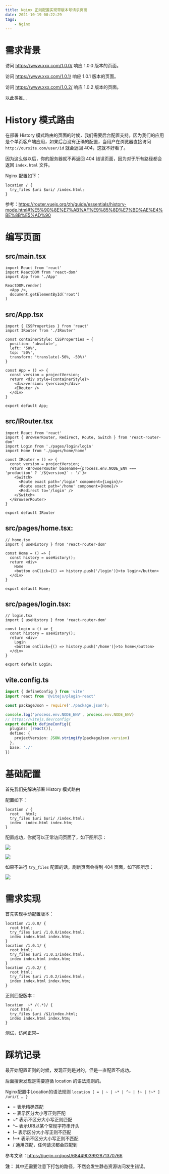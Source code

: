```yaml
---
title: Nginx 正则配置实现带版本号请求页面
date: 2021-10-19 00:22:29
tags:
    - Nginx
---
```


# 需求背景

访问 https://www.xxx.com/1.0.0/ 响应 1.0.0 版本的页面。

访问 https://www.xxx.com/1.0.1/ 响应 1.0.1 版本的页面。

访问 https://www.xxx.com/1.0.2/ 响应 1.0.2 版本的页面。

以此类推...

# History 模式路由

在部署 History 模式路由的页面的时候，我们需要后台配置支持。因为我们的应用是个单页客户端应用，如果后台没有正确的配置，当用户在浏览器直接访问 `http://oursite.com/user/id` 就会返回 404，这就不好看了。

因为这么做以后，你的服务器就不再返回 404 错误页面，因为对于所有路径都会返回 `index.html` 文件。

Nginx 配置如下：

```nginx
location / {
  try_files $uri $uri/ /index.html;
}
```

参考：https://router.vuejs.org/zh/guide/essentials/history-mode.html#%E5%90%8E%E7%AB%AF%E9%85%8D%E7%BD%AE%E4%BE%8B%E5%AD%90

# 编写页面

## src/main.tsx

```tsx
import React from 'react'
import ReactDOM from 'react-dom'
import App from './App'

ReactDOM.render(
  <App />,
  document.getElementById('root')
)
```

## src/App.tsx

```tsx
import { CSSProperties } from 'react'
import IRouter from './IRouter'

const containerStyle: CSSProperties = {
  position: 'absolute',
  left: '50%',
  top: '50%',
  transform: 'translate(-50%, -50%)'
}

const App = () => {
  const version = projectVersion;
  return <div style={containerStyle}>
    <div>version: {version}</div>
    <IRouter />
  </div>
}

export default App;
```

## src/IRouter.tsx

```tsx
import React from 'react'
import { BrowserRouter, Redirect, Route, Switch } from 'react-router-dom'
import Login from './pages/login/login'
import Home from './pages/home/home'

const IRouter = () => {
  const version = projectVersion;
  return <BrowserRouter basename={process.env.NODE_ENV === 'production' ? `/${version}` : '/'}>
    <Switch>
      <Route exact path='/login' component={Login}/>
      <Route exact path='/home' component={Home}/>
      <Redirect to='/login' />
    </Switch>
  </BrowserRouter>
}

export default IRouter
```

## src/pages/home.tsx:

```tsx
// home.tsx
import { useHistory } from 'react-router-dom'

const Home = () => {
  const history = useHistory();
  return <div>
    Home
    <button onClick={() => history.push('/login')}>to login</button>
  </div>
}

export default Home;
```

## src/pages/login.tsx:

```tsx
// login.tsx
import { useHistory } from 'react-router-dom'

const Login = () => {
  const history = useHistory();
  return <div>
    Login
    <button onClick={() => history.push('/home')}>to home</button>
  </div>
}

export default Login;
```

## vite.config.ts

```ts
import { defineConfig } from 'vite'
import react from '@vitejs/plugin-react'

const packageJson = require('./package.json');

console.log('process.env.NODE_ENV', process.env.NODE_ENV)
// https://vitejs.dev/config/
export default defineConfig({
  plugins: [react()],
  define: {
    projectVersion: JSON.stringify(packageJson.version)
  },
  base: './'
})
```

# 基础配置

首先我们先解决部署 History 模式路由

配置如下：

```nginx
location / {
  root   html;
  try_files $uri $uri/ /index.html;
  index  index.html index.htm;
}
```

配置成功，你就可以正常访问页面了，如下图所示：

![](./Nginx-正则配置实现带版本号请求页面/1.png)

![](./Nginx-正则配置实现带版本号请求页面/2.png)

如果不进行 ``try_files`` 配置的话，刷新页面会得到 404 页面，如下图所示：

![](./Nginx-正则配置实现带版本号请求页面/3.png)

# 需求实现

首先实现手动配置版本：

```nginx
location /1.0.0/ {
  root html;
  try_files $uri /1.0.0/index.html;
  index index.html index.htm;
}
location /1.0.1/ {
  root html;
  try_files $uri /1.0.1/index.html;
  index index.html index.htm;
}
location /1.0.2/ {
  root html;
  try_files $uri /1.0.2/index.html;
  index index.html index.htm;
}
```

正则匹配版本：

```nginx
location  ~* /(.*)/ {
  root html;
  try_files $uri /$1/index.html;
  index index.html index.htm;
}
```

测试，访问正常~

# 踩坑记录

最开始配置正则的时候，发现正则是对的，但是一直配置不成功。

后面搜索发现是需要遵循 location 的语法规则的。

Nginx配置中Location的语法规则 `location [ = | ~ | ~* | ^~ | !~ | !~* ] /uri/{ … }`

* = 表示精确匹配
* ~ 表示区分大小写正则匹配
* ~* 表示不区分大小写正则匹配
* ^~ 表示URI以某个常规字符串开头
* !~ 表示区分大小写正则不匹配
* !~* 表示不区分大小写正则不匹配
* / 通用匹配，任何请求都会匹配到

参考文章：https://juejin.cn/post/6844903992871370766

**注：** 其中还需要注意下打包的路径，不然会发生静态资源访问发生错误。

